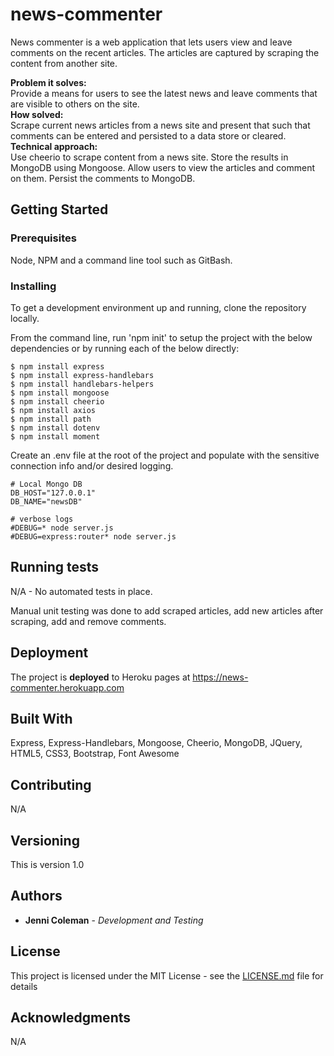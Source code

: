 # news-commenter

News commenter is a web application that lets users view and leave comments on the recent articles. The articles are captured by scraping the content from another site.

**Problem it solves:** \
Provide a means for users to see the latest news and leave comments that are visible to others on the site. \
**How solved:** \
Scrape current news articles from a news site and present that such that comments can be entered and persisted to a data store or cleared. \
**Technical approach:** \
Use cheerio to scrape content from a news site. Store the results in MongoDB using Mongoose. Allow users to view the articles and comment on them. Persist the comments to MongoDB.

## Getting Started

### Prerequisites

Node, NPM and a command line tool such as GitBash.

### Installing

To get a development environment up and running, clone the repository locally.

From the command line, run 'npm init' to setup the project with the below dependencies or by running each of the below directly:

```
$ npm install express
$ npm install express-handlebars
$ npm install handlebars-helpers
$ npm install mongoose
$ npm install cheerio
$ npm install axios
$ npm install path
$ npm install dotenv
$ npm install moment
```

Create an .env file at the root of the project and populate with the sensitive connection info and/or desired logging.

```
# Local Mongo DB
DB_HOST="127.0.0.1"
DB_NAME="newsDB"

# verbose logs
#DEBUG=* node server.js
#DEBUG=express:router* node server.js

```

## Running tests

N/A - No automated tests in place.

Manual unit testing was done to add scraped articles, add new articles after scraping, add and remove comments.

## Deployment

The project is **deployed** to Heroku pages at https://news-commenter.herokuapp.com

## Built With

Express, Express-Handlebars, Mongoose, Cheerio, MongoDB, JQuery, HTML5, CSS3, Bootstrap, Font Awesome

## Contributing

N/A

## Versioning

This is version 1.0

## Authors

- **Jenni Coleman** - _Development and Testing_

## License

This project is licensed under the MIT License - see the [LICENSE.md](LICENSE.md) file for details

## Acknowledgments

N/A
